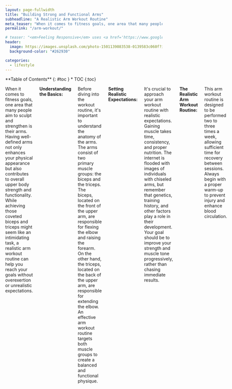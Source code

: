 ```yaml
---
layout: page-fullwidth
title: "Building Strong and Functional Arms"
subheadline: "A Realistic Arm Workout Routine"
meta_teaser: "When it comes to fitness goals, one area that many people aim to sculpt and strengthen is their arms. Having well-defined arms not only enhances your physical appearance but also contributes to overall upper body strength and functionality."
permalink: "/arm-workout/"

# teaser: "<em>Feeling Responsive</em> uses <a href='https://www.google.com/fonts/specimen/Volkhov'>Volkhov</a> for headlines, <a href='https://www.google.com/fonts/specimen/Lato'>Lato</a> for everything else and if you are in need to show some code, it will be in <a href='http://www.microsoft.com/typography/fonts/family.aspx?FID=18'>Lucida Console</a> or <a href='http://en.wikipedia.org/wiki/Monaco_(typeface)'>Monaco</a>."
header:
  image: https://images.unsplash.com/photo-1501139083538-0139583c060f?ixlib=rb-4.0.3&ixid=M3wxMjA3fDB8MHxzZWFyY2h8Mnx8dGltZXxlbnwwfHwwfHx8MA%3D%3D&auto=format&fit=crop&w=600&q=60
  background-color: "#262930"

categories:
  - lifestyle
---
```


<!--more-->

<div class="row">
<div class="medium-4 medium-push-8 columns" markdown="1">
<div class="panel radius" markdown="1">
**Table of Contents**
{: #toc }
*  TOC
{:toc}
</div>
</div><!-- /.medium-4.columns -->

<div class="medium-8 medium-pull-4 columns" markdown="1">

When it comes to fitness goals, one area that many people aim to sculpt and strengthen is their arms. Having well-defined arms not only enhances your physical appearance but also contributes to overall upper body strength and functionality. While achieving those coveted biceps and triceps might seem like an intimidating task, a realistic arm workout routine can help you reach your goals without overexertion or unrealistic expectations.

**Understanding the Basics:**

Before diving into the workout routine, it's important to understand the anatomy of the arms. The arms consist of two primary muscle groups: the biceps and the triceps. The biceps, located on the front of the upper arm, are responsible for flexing the elbow and raising the forearm. On the other hand, the triceps, located on the back of the upper arm, are responsible for extending the elbow. An effective arm workout routine targets both muscle groups to create a balanced and functional physique.

**Setting Realistic Expectations:**

It's crucial to approach your arm workout routine with realistic expectations. Gaining muscle takes time, consistency, and proper nutrition. The internet is flooded with images of individuals with chiseled arms, but remember that genetics, training history, and other factors play a role in their development. Your goal should be to improve your strength and muscle tone progressively, rather than chasing immediate results.

**The Realistic Arm Workout Routine:**

This arm workout routine is designed to be performed two to three times a week, allowing sufficient time for recovery between sessions. Always begin with a proper warm-up to prevent injury and enhance blood circulation.

**1. Push-Ups (Chest and Triceps):**

- 3 sets of 10-15 reps
- Targets both the chest and triceps, enhancing overall arm strength.

**2. Dumbbell Bicep Curls:**

- 3 sets of 10-12 reps
- Use a weight that challenges you while maintaining proper form.
- Focus on controlled movement and avoid swinging the weights.

**3. Tricep Dips:**

- 3 sets of 10-12 reps
- Utilize parallel bars or a stable surface to target the triceps effectively.
- Keep your body close to the surface and engage your core.

**4. Hammer Curls:**

- 3 sets of 10-12 reps
- This variation of bicep curls targets both the biceps and the brachialis muscle for a well-rounded look.

**5. Overhead Dumbbell Tricep Extension:**

- 3 sets of 10-12 reps
- Focus on keeping your elbows stationary and extending the dumbbell overhead.

**6. Close-Grip Push-Ups:**

- 3 sets of 10-15 reps
- Place your hands close together to emphasize the triceps muscles.

**7. Rest and Recovery:**

- Allow at least 48 hours between arm workout sessions to allow your muscles to recover and grow.

**8. Proper Nutrition:**

- Consume a balanced diet with adequate protein to support muscle growth and repair.

**9. Hydration and Sleep:**

- Stay hydrated and aim for 7-9 hours of quality sleep each night to aid in recovery.

**10. Progression:**

- As you get stronger, gradually increase the weight or resistance for each exercise.

**Conclusion:**

Building strong and functional arms requires commitment, patience, and a well-structured workout routine. Remember that the journey to well-defined arms is not a sprint but a marathon. Consistency, proper form, and adequate rest are the keys to achieving your arm goals while preventing injury. By following this realistic arm workout routine and maintaining a healthy lifestyle, you'll be well on your way to developing arms that are not only aesthetically pleasing but also functional and powerful.

</div><!-- /.medium-8.columns -->
</div><!-- /.row -->
